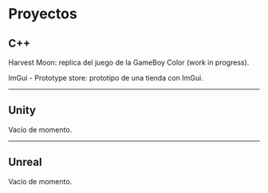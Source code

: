 # Proyectos

## C++

Harvest Moon: replica del juego de la GameBoy Color (work in progress). 

ImGui - Prototype store: prototipo de una tienda con ImGui.

---

## Unity

Vacío de momento.

---

## Unreal

Vacío de momento.
